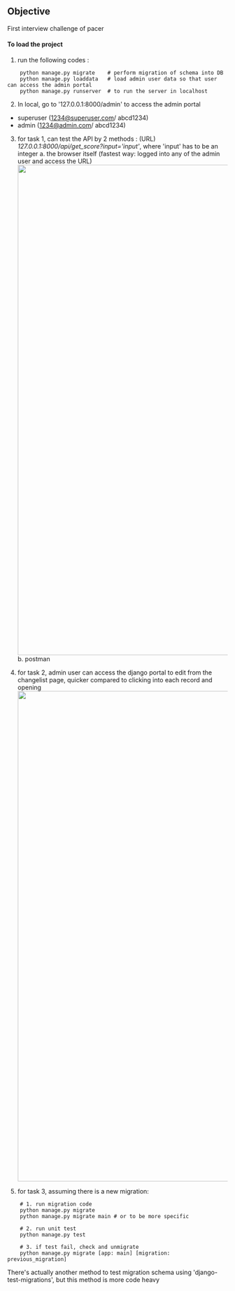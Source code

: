 ## Objective 
First interview challenge of pacer




#### To load the project
1. run the following codes :
```
    python manage.py migrate    # perform migration of schema into DB
    python manage.py loaddata   # load admin user data so that user can access the admin portal
    python manage.py runserver  # to run the server in localhost 
```

2. In local, go to '127.0.0.1:8000/admin' to access the admin portal 
- superuser  (1234@superuser.com/ abcd1234)
- admin      (1234@admin.com/ abcd1234)  

3. for task 1, can test the API by 2 methods : (URL) *127.0.0.1:8000/api/get_score?input='input'*, where 'input' has to be an integer
    a. the browser itself (fastest way: logged into any of the admin user and access the URL)
        <img src="../images/task1.png" width="1120px" style="display: block; margin-left: auto;margin-right: auto;"> 
    b. postman

4. for task 2, admin user can access the django portal to edit from the changelist page, quicker compared to clicking into each record and opening
       <img src="../images/task2.png" width="1120px" style="display: block; margin-left: auto;margin-right: auto;"> 

5. for task 3, assuming there is a new migration:
```
    # 1. run migration code 
    python manage.py migrate
    python manage.py migrate main # or to be more specific 

    # 2. run unit test 
    python manage.py test

    # 3. if test fail, check and unmigrate 
    python manage.py migrate [app: main] [migration: previous_migration]
```

There's actually another method to test migration schema using 'django-test-migrations', but this method is more code heavy